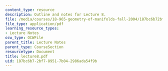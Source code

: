 ```yaml
---
content_type: resource
description: Outline and notes for Lecture 8.
file: /media/courses/18-965-geometry-of-manifolds-fall-2004/187bc6b72bf789517b042986ada54f9b_lecture8.pdf
file_type: application/pdf
learning_resource_types:
- Lecture Notes
ocw_type: OCWFile
parent_title: Lecture Notes
parent_type: CourseSection
resourcetype: Document
title: lecture8.pdf
uid: 187bc6b7-2bf7-8951-7b04-2986ada54f9b
---
```

